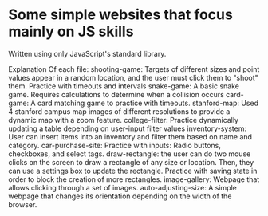 # Some simple websites that focus mainly on JS skills

Written using only JavaScript's standard library.

Explanation Of each file:
shooting-game: Targets of different sizes and point values appear in a random location, and the user must click them to "shoot" them. Practice with timeouts and intervals
snake-game: A basic snake game. Requires calculations to determine when a collision occurs
card-game: A card matching game to practice with timeouts.
stanford-map: Used 4 stanford campus map images of different resolutions to provide a dynamic map with a zoom feature.
college-filter: Practice dynamically updating a table depending on user-input filter values
inventory-system: User can insert items into an inventory and filter them based on name and category.
car-purchase-site: Practice with inputs: Radio buttons, checkboxes, and select tags.
draw-rectangle: the user can do two mouse clicks on the screen to draw a rectangle of any size or location. Then, they can use a settings box to update the rectangle. Practice with saving state in order to block the creation of more rectangles.
image-gallery: Webpage that allows clicking through a set of images.
auto-adjusting-size: A simple webpage that changes its orientation depending on the width of the browser.
